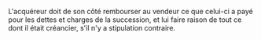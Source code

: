   
 L'acquéreur doit de son côté rembourser au vendeur ce que celui-ci a payé pour les dettes et charges de la succession, et lui faire raison de tout ce dont il était créancier, s'il n'y a stipulation contraire.  

  
